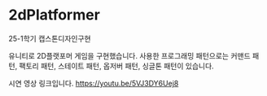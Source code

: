 # 2dPlatformer
25-1학기 캡스톤디자인구현

유니티로 2D플랫포머 게임을 구현했습니다. 
사용한 프로그래밍 패턴으로는 커맨드 패턴, 팩토리 패턴, 스테이트 패턴, 옵저버 패턴, 싱글톤 패턴이 있습니다.

시연 영상 링크입니다.
https://youtu.be/5VJ3DY6Uej8
